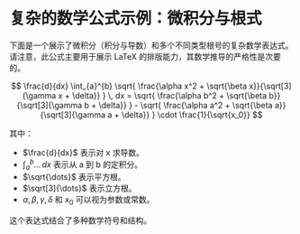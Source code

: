 # 复杂的数学公式示例：微积分与根式

下面是一个展示了微积分（积分与导数）和多个不同类型根号的复杂数学表达式。
请注意，此公式主要用于展示 LaTeX 的排版能力，其数学推导的严格性是次要的。

$$
\frac{d}{dx} \int_{a}^{b} \sqrt{ \frac{\alpha x^2 + \sqrt{\beta x}}{\sqrt[3]{\gamma x + \delta}} } \, dx = \sqrt{ \frac{\alpha b^2 + \sqrt{\beta b}}{\sqrt[3]{\gamma b + \delta}} } - \sqrt{ \frac{\alpha a^2 + \sqrt{\beta a}}{\sqrt[3]{\gamma a + \delta}} } \cdot \frac{1}{\sqrt{x_0}}
$$

其中：
- $\frac{d}{dx}$ 表示对 x 求导数。
- $\int_{a}^{b} \dots \, dx$ 表示从 a 到 b 的定积分。
- $\sqrt{\dots}$ 表示平方根。
- $\sqrt[3]{\dots}$ 表示立方根。
- $\alpha, \beta, \gamma, \delta$ 和 $x_0$ 可以视为参数或常数。

这个表达式结合了多种数学符号和结构。
